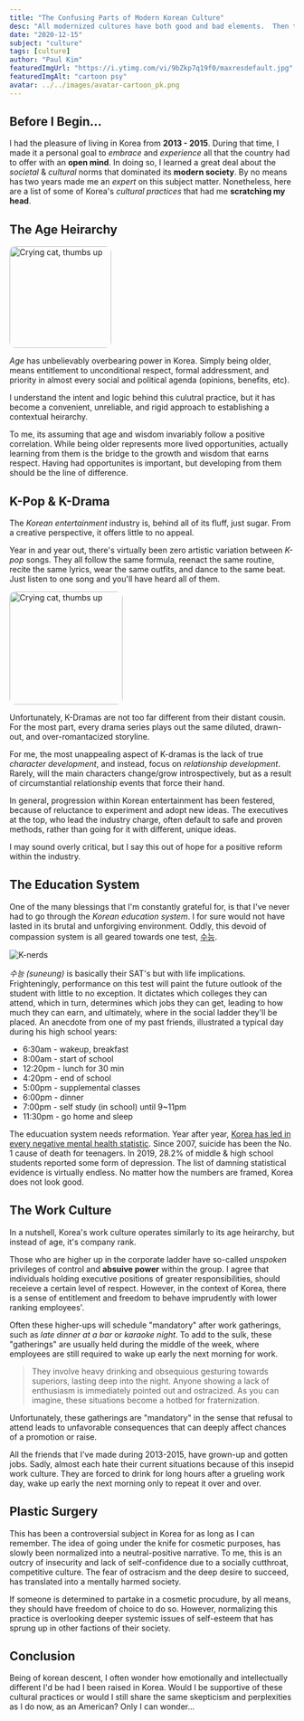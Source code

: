 ```yaml
---
title: "The Confusing Parts of Modern Korean Culture"
desc: "All modernized cultures have both good and bad elements.  Then there are parts that are just confusing..."
date: "2020-12-15"
subject: "culture"
tags: [culture]
author: "Paul Kim"
featuredImgUrl: "https://i.ytimg.com/vi/9bZkp7q19f0/maxresdefault.jpg"
featuredImgAlt: "cartoon psy"
avatar: ../../images/avatar-cartoon_pk.png
---
```


## Before I Begin...

I had the pleasure of living in Korea from **2013 - 2015**. During that time, I made it a personal goal to _embrace_ and _experience_ all that the country had to offer with an **open mind**. In doing so, I learned a great deal about the _societal_ & _cultural_ norms that dominated its **modern society**. By no means has two years made me an _expert_ on this subject matter. Nonetheless, here are a list of some of Korea's _cultural practices_ that had me **scratching my head**.

## The Age Heirarchy

<img src="https://pbs.twimg.com/media/DWGGf07X4AAtH_K.jpg:large"
     alt="Crying cat, thumbs up"
     style="border-radius: 10px; height: 180px;" />

_Age_ has unbelievably overbearing power in Korea. Simply being older, means entitlement to unconditional respect, formal addressment, and priority in almost every social and political agenda (opinions, benefits, etc).

I understand the intent and logic behind this culutral practice, but it has become a convenient, unreliable, and rigid approach to establishing a contextual heirarchy.

To me, its assuming that age and wisdom invariably follow a positive correlation. While being older represents more lived opportunities, actually learning from them is the bridge to the growth and wisdom that earns respect. Having had opportunites is important, but developing from them should be the line of difference.

## K-Pop & K-Drama

The _Korean entertainment_ industry is, behind all of its fluff, just sugar. From a creative perspective, it offers little to no appeal.

Year in and year out, there's virtually been zero artistic variation between _K-pop_ songs. They all follow the same formula, reenact the same routine, recite the same lyrics, wear the same outfits, and dance to the same beat. Just listen to one song and you'll have heard all of them.

<img src="https://pbs.twimg.com/media/ERPKD9GUwAAKgpV.jpg"
     alt="Crying cat, thumbs up"
     style="border-radius: 10px; height: 200px;" />

Unfortunately, K-Dramas are not too far different from their distant cousin. For the most part, every drama series plays out the same diluted, drawn-out, and over-romantacized storyline.

For me, the most unappealing aspect of K-dramas is the lack of true _character development_, and instead, focus on _relationship development_. Rarely, will the main characters change/grow introspectively, but as a result of circumstantial relationship events that force their hand.

In general, progression within Korean entertainment has been festered, because of reluctance to experiment and adopt new ideas. The executives at the top, who lead the industry charge, often default to safe and proven methods, rather than going for it with different, unique ideas.

I may sound overly critical, but I say this out of hope for a positive reform within the industry.

## The Education System

One of the many blessings that I'm constantly grateful for, is that I've never had to go through the _Korean education system_. I for sure would not have lasted in its brutal and unforgiving environment. Oddly, this devoid of compassion system is all geared towards one test, [수능](https://borgenproject.org/tag/the-suneung/).

![K-nerds](https://koreanstudyblogdotcom.files.wordpress.com/2013/11/120.jpg)

_수능 (suneung)_ is basically their SAT's but with life implications. Frighteningly, performance on this test will paint the future outlook of the student with little to no exception. It dictates which colleges they can attend, which in turn, determines which jobs they can get, leading to how much they can earn, and ultimately, where in the social ladder they'll be placed. An anecdote from one of my past friends, illustrated a typical day during his high school years:

- 6:30am - wakeup, breakfast
- 8:00am - start of school
- 12:20pm - lunch for 30 min
- 4:20pm - end of school
- 5:00pm - supplemental classes
- 6:00pm - dinner
- 7:00pm - self study (in school) until 9~11pm
- 11:30pm - go home and sleep

The educuation system needs reformation. Year after year, [Korea has led in every negative mental health statistic](koreaherald.com/view.php?ud=20200427000687). Since 2007, suicide has been the No. 1 cause of death for teenagers. In 2019, 28.2% of middle & high school students reported some form of depression. The list of damning statistical evidence is virtually endless. No matter how the numbers are framed, Korea does not look good.

## The Work Culture

In a nutshell, Korea's work culture operates similarly to its age heirarchy, but instead of age, it's company rank.

Those who are higher up in the corporate ladder have so-called _unspoken_ privileges of control and **absuive power** within the group. I agree that individuals holding executive positions of greater responsibilities, should receieve a certain level of respect. However, in the context of Korea, there is a sense of entitlement and freedom to behave imprudently with lower ranking employees'.

Often these higher-ups will schedule "mandatory" after work gatherings, such as _late dinner at a bar_ or _karaoke night_. To add to the sulk, these "gatherings" are usually held during the middle of the week, where employees are still required to wake up early the next morning for work.

> They involve heavy drinking and obsequious gesturing towards superiors, lasting deep into the night. Anyone showing a lack of enthusiasm is immediately pointed out and ostracized. As you can imagine, these situations become a hotbed for fraternization.

Unfortunately, these gatherings are "mandatory" in the sense that refusal to attend leads to unfavorable consequences that can deeply affect chances of a promotion or raise.

All the friends that I've made during 2013-2015, have grown-up and gotten jobs. Sadly, almost each hate their current situations because of this insepid work culture. They are forced to drink for long hours after a grueling work day, wake up early the next morning only to repeat it over and over.

## Plastic Surgery

This has been a controversial subject in Korea for as long as I can remember. The idea of going under the knife for cosmetic purposes, has slowly been normalized into a neutral-positive narrative. To me, this is an outcry of insecurity and lack of self-confidence due to a socially cutthroat, competitive culture. The fear of ostracism and the deep desire to succeed, has translated into a mentally harmed society.

If someone is determined to partake in a cosmetic procudure, by all means, they should have freedom of choice to do so. However, normalizing this practice is overlooking deeper systemic issues of self-esteem that has sprung up in other factions of their society.


## Conclusion

Being of korean descent, I often wonder how emotionally and intellectually different I'd be had I been raised in Korea. Would I be supportive of these cultural practices or would I still share the same skepticism and perplexities as I do now, as an American?  Only I can wonder...